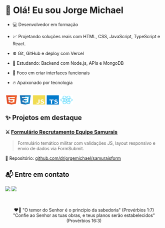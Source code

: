 <h1>👋 Olá! Eu sou Jorge Michael</h1>

<p>
  
- 💻 Desenvolvedor em formação<br>

- 📈 Projetando soluções reais com HTML, CSS, JavaScript, TypeScript e React.<br>

- ⚙️ Git, GitHub e deploy com Vercel<br>

- 🧠 Estudando: Backend com Node.js, APIs e MongoDB<br>

- 🎯 Foco em criar interfaces funcionais<br>

- 🔥 Apaixonado por tecnologia
  
</p>




<div style="display: inline_block"><br>
  <img align="center" alt="Jorge-HTML" height="30" width="40" src="https://raw.githubusercontent.com/devicons/devicon/master/icons/html5/html5-original.svg">
  <img align="center" alt="Jorge-CSS" height="30" width="40" src="https://raw.githubusercontent.com/devicons/devicon/master/icons/css3/css3-original.svg">
  <img align="center" alt="Jorge-Js" height="30" width="40" src="https://raw.githubusercontent.com/devicons/devicon/master/icons/javascript/javascript-plain.svg">
  <img align="center" alt="Jorge-Ts" height="30" width="40" src="https://raw.githubusercontent.com/devicons/devicon/master/icons/typescript/typescript-plain.svg">
  <img align="center" alt="Jorge-React" height="30" width="40" src="https://raw.githubusercontent.com/devicons/devicon/master/icons/react/react-original.svg">
  
  
## ✨ Projetos em destaque

### ⚔️ [Formulário Recrutamento Equipe Samurais](https://samuraisform.vercel.app)
> Formulário temático militar com validações JS, layout responsivo e envio de dados via FormSubmit.

🔗 Repositório: [github.com/drjorgemichael/samuraisform](https://github.com/drjorgemichael/samuraisform)



## 📬 Entre em contato 
<div> 
  <a href="https://instagram.com/drjorgemichael" target="_blank"><img src="https://img.shields.io/badge/-Instagram-%23E4405F?style=for-the-badge&logo=instagram&logoColor=white" target="_blank"></a>
  <a href="https://www.linkedin.com/in/drjorgemichael" target="_blank"><img src="https://img.shields.io/badge/-LinkedIn-%230077B5?style=for-the-badge&logo=linkedin&logoColor=white" target="_blank"></a> 
  
</div>

<p align="center"><br><br>
  ❤️‍🔥 "O temor do Senhor é o princípio da sabedoria" (Provérbios 1:7)<br>
  "Confie ao Senhor as tuas obras, e teus planos serão estabelecidos" (Provérbios 16:3)
</p>
